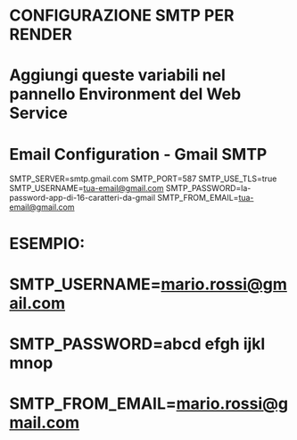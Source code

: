 # CONFIGURAZIONE SMTP PER RENDER

# Aggiungi queste variabili nel pannello Environment del Web Service

# Email Configuration - Gmail SMTP

SMTP_SERVER=smtp.gmail.com
SMTP_PORT=587
SMTP_USE_TLS=true
SMTP_USERNAME=tua-email@gmail.com
SMTP_PASSWORD=la-password-app-di-16-caratteri-da-gmail
SMTP_FROM_EMAIL=tua-email@gmail.com

# ESEMPIO:

# SMTP_USERNAME=mario.rossi@gmail.com

# SMTP_PASSWORD=abcd efgh ijkl mnop

# SMTP_FROM_EMAIL=mario.rossi@gmail.com
